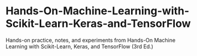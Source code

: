 # Hands-On-Machine-Learning-with-Scikit-Learn-Keras-and-TensorFlow
Hands-on practice, notes, and experiments from Hands-On Machine Learning with Scikit-Learn, Keras, and TensorFlow (3rd Ed.)
